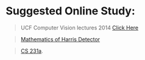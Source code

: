# Suggested Online Study:

> UCF Computer Vision lectures 2014 [Click Here](https://youtube.com/playlist?list=PLd3hlSJsX_ImKP68wfKZJVIPTd8Ie5u-9)

> [Mathematics of Harris Detector](https://www.cc.gatech.edu/~afb/classes/CS4495-Fall2013/slides/CS4495-10-Features1.pdf)

> [CS 231a](http://web.stanford.edu/class/cs231a/syllabus.html).
